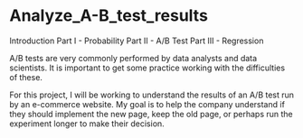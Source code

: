 # **Analyze_A-B_test_results**

Introduction
Part I - Probability
Part II - A/B Test
Part III - Regression

A/B tests are very commonly performed by data analysts and data scientists. It is important to get some practice working with the difficulties of these.

For this project, I will be working to understand the results of an A/B test run by an e-commerce website. My goal is to help the company understand if they should implement the new page, keep the old page, or perhaps run the experiment longer to make their decision.
